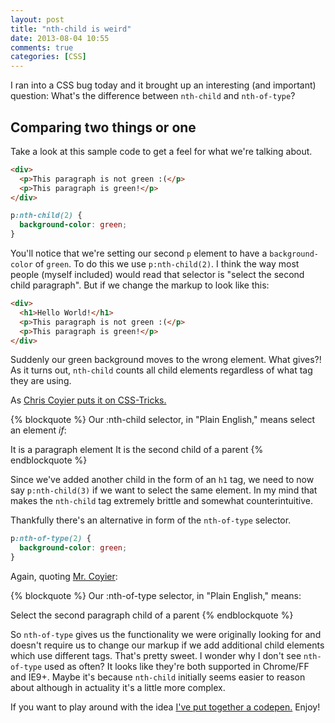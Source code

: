 ```yaml
---
layout: post
title: "nth-child is weird"
date: 2013-08-04 10:55
comments: true
categories: [CSS]
---
```


I ran into a CSS bug today and it brought up an interesting (and important) question: What's the difference between `nth-child` and `nth-of-type`?

<!--more-->

## Comparing two things or one

Take a look at this sample code to get a feel for what we're talking about.

``` html
<div>
  <p>This paragraph is not green :(</p>
  <p>This paragraph is green!</p>
</div>
```

``` css
p:nth-child(2) {
  background-color: green;
}
```

You'll notice that we're setting our second `p` element to have a `background-color` of `green`. To do this we use `p:nth-child(2)`. I think the way most people (myself included) would read that selector is "select the second child paragraph". But if we change the markup to look like this:

``` html
<div>
  <h1>Hello World!</h1>
  <p>This paragraph is not green :(</p>
  <p>This paragraph is green!</p>
</div>
```
Suddenly our green background moves to the wrong element. What gives?! As it turns out, `nth-child` counts all child elements regardless of what tag they are using.

As [Chris Coyier puts it on CSS-Tricks.](http://css-tricks.com/the-difference-between-nth-child-and-nth-of-type/)

{% blockquote %}
Our :nth-child selector, in "Plain English," means select an element *if*:

It is a paragraph element
It is the second child of a parent
{% endblockquote %}

Since we've added another child in the form of an `h1` tag, we need to now say `p:nth-child(3)` if we want to select the same element. In my mind that makes the `nth-child` tag extremely brittle and somewhat counterintuitive.

Thankfully there's an alternative in form of the `nth-of-type` selector.

``` css
p:nth-of-type(2) {
  background-color: green;
}
```

Again, quoting [Mr. Coyier](http://css-tricks.com/the-difference-between-nth-child-and-nth-of-type/):

{% blockquote %}
Our :nth-of-type selector, in "Plain English," means:

Select the second paragraph child of a parent
{% endblockquote %}

So `nth-of-type` gives us the functionality we were originally looking for and doesn't require us to change our markup if we add additional child elements which use different tags. That's pretty sweet. I wonder why I don't see `nth-of-type` used as often? It looks like they're both supported in Chrome/FF and IE9+. Maybe it's because `nth-child` initially seems easier to reason about although in actuality it's a little more complex.

If you want to play around with the idea [I've put together a codepen.](http://codepen.io/robdodson/pen/GzuKH) Enjoy!